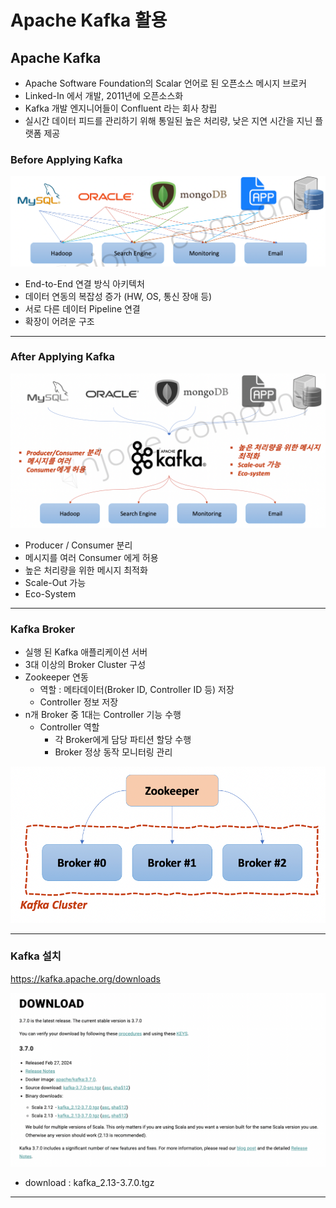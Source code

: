 # Apache Kafka 활용

## Apache Kafka

- Apache Software Foundation의 Scalar 언어로 된 오픈소스 메시지 브로커
- Linked-In 에서 개발, 2011년에 오픈소스화
- Kafka 개발 엔지니어들이 Confluent 라는 회사 창립
- 실시간 데이터 피드를 관리하기 위해 통일된 높은 처리량, 낮은 지연 시간을 지닌 플랫폼 제공

### Before Applying Kafka

![Before Applying Kafka.png](img/section11/Before%20Applying%20Kafka.png)

- End-to-End 연결 방식 아키텍처
- 데이터 연동의 복잡성 증가 (HW, OS, 통신 장애 등)
- 서로 다른 데이터 Pipeline 연결
- 확장이 어려운 구조

***
### After Applying Kafka

![After Applying Kafka.png](img/section11/After%20Applying%20Kafka.png)

- Producer / Consumer 분리
- 메시지를 여러 Consumer 에게 허용
- 높은 처리량을 위한 메시지 최적화
- Scale-Out 가능
- Eco-System

***
### Kafka Broker
- 실행 된 Kafka 애플리케이션 서버
- 3대 이상의 Broker Cluster 구성
- Zookeeper 연동
  - 역할 : 메타데이터(Broker ID, Controller ID 등) 저장
  - Controller 정보 저장
- n개 Broker 중 1대는 Controller 기능 수행
  - Controller 역할
    - 각 Broker에게 담당 파티션 할당 수행
    - Broker 정상 동작 모니터링 관리

![Zookeeper.png](img/section11/Zookeeper.png)

***
### Kafka 설치

https://kafka.apache.org/downloads

![Kafka-Download.png](img/section11/Kafka-Download.png)

- download : kafka_2.13-3.7.0.tgz

***
###